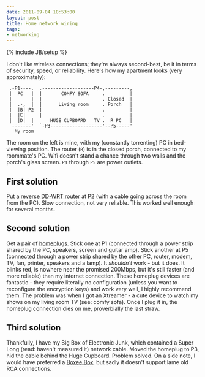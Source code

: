 ```yaml
---
date: 2011-09-04 18:53:00
layout: post
title: Home network wiring
tags:
- networking
---
```

{% include JB/setup %}

I don't like wireless connections; they're always second-best, be it in terms
of security, speed, or reliability. Here's how my apartment looks (very
approximately):

     .-P1----.  .-------------------P4-,---------,
     |  PC   |  |       COMFY SOFA     .         |
     |       |  |                      . Closed  |
     |  .-,  |  |      Living room     . Porch   |
     |  |B| P2  |                      .         |
     |  |E|     |                      .         |
     |  |D|  |      HUGE CUPBOARD   TV .  R PC   |
     `-------'  `-P3-------------------'--P5-----'
       My room

The room on the left is mine, with my (constantly torrenting) PC in bed-viewing
position. The router (`R`) is in the closed porch, connected to my roommate's
PC. Wifi doesn't stand a chance through two walls and the porch's glass screen.
`P1` through `P5` are power outlets.

## First solution

Put a [reverse DD-WRT router][1] at P2 (with a cable going across the room from
the PC). Slow connection, not very reliable.  This worked well enough for
several months.

[1]: /2010/11/20/dd-wrt-awesomeness

## Second solution

Get a pair of [homeplugs](http://www.aztech.com/sg/homeplug_hl110e.html). Stick
one at P1 (connected through a power strip shared by the PC, speakers, screen
and guitar amp). Stick another at P5 (connected through a power strip shared by
the other PC, router, modem, TV, fan, printer, speakers and a lamp). It
_shouldn't_ work - but it does. It blinks red, is nowhere near the promised
200Mbps, but it's still faster (and more reliable) than my internet connection.
These homeplug devices are fantastic - they require literally no configuration
(unless you want to reconfigure the encryption keys) and work very well, I
highly recommend them.  The problem was when I got an Xtreamer - a cute device
to watch my shows on my living room TV (see: comfy sofa). Once I plug it in,
the homeplug connection dies on me, proverbially the last straw.

## Third solution

Thankfully, I have my Big Box of Electronic Junk, which contained a Super Long
(read: haven't measured it) network cable. Moved the homeplug to P3, hid the
cable behind the Huge Cupboard. Problem solved.  On a side note, I would have
preferred a [Boxee Box](http://boxee.tv), but sadly it doesn't support lame old
RCA connections.
